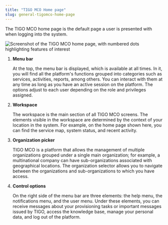 ```yaml
---
title: "TIGO MCO Home page"
slug: general-tigomco-home-page
---
```


The TIGO MCO home page is the default page a user is presented with when logging into the system.

![Screenshot of the TIGO MCO home page, with numbered dots highlighting features of interest](/assets/general-cmc-ui-home-es.png)

1. **Menu bar**

    At the top, the menu bar is displayed, which is available at all times. In it, you will find all the platform's functions grouped into categories such as services, activities, reports, among others. You can interact with them at any time as long as you have an active session on the platform. The options adjust to each user depending on the role and privileges assigned.

2. **Workspace**

    The workspace is the main section of all TIGO MCO screens. The elements visible in the workspace are determined by the context of your location in the system. For example, on the home page shown here, you can find the service map, system status, and recent activity.

3. **Organization picker**

    TIGO MCO is a platform that allows the management of multiple organizations grouped under a single main organization; for example, a multinational company can have sub-organizations associated with geographical locations. The organization selector allows you to navigate between the organizations and sub-organizations to which you have access.

4. **Control options**

    On the right side of the menu bar are three elements: the help menu, the notifications menu, and the user menu. Under these elements, you can receive messages about your provisioning tasks or important messages issued by TIGO, access the knowledge base, manage your personal data, and log out of the platform.
